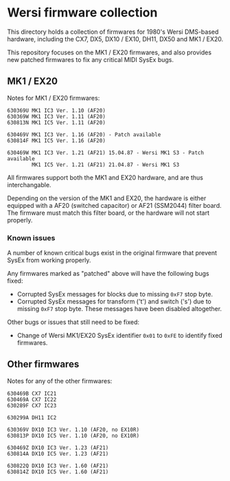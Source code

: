 # Wersi firmware collection

This directory holds a collection of firmwares for 1980's Wersi DMS-based hardware, including the CX7, DX5, DX10 / EX10, DH11, DX50 and MK1 / EX20.

This repository focuses on the MK1 / EX20 firmwares, and also provides new patched firmwares to fix any critical MIDI SysEx bugs.

## MK1 / EX20

Notes for MK1 / EX20 firmwares:

    630369U MK1 IC3 Ver. 1.10 (AF20)
    630369W MK1 IC3 Ver. 1.11 (AF20)
    630813N MK1 IC5 Ver. 1.11 (AF20)
    
    630469V	MK1	IC3 Ver. 1.16 (AF20) - Patch available
    630814F	MK1	IC5 Ver. 1.16 (AF20)
    
    630469W	MK1	IC3 Ver. 1.21 (AF21) 15.04.87 - Wersi MK1 S3 - Patch available
            MK1	IC5 Ver. 1.21 (AF21) 21.04.87 - Wersi MK1 S3

All firmwares support both the MK1 and EX20 hardware, and are thus interchangable.

Depending on the version of the MK1 and EX20, the hardware is either equipped with a AF20 (switched capacitor) or AF21 (SSM2044) filter board. The firmware must match this filter board, or the hardware will not start properly.

### Known issues

A number of known critical bugs exist in the original firmware that prevent SysEx from working properly.

Any firmwares marked as "patched" above will have the following bugs fixed:

* Corrupted SysEx messages for blocks due to missing `0xF7` stop byte.
* Corrupted SysEx messages for transform ('t') and switch ('s') due to missing `0xF7` stop byte. These messages have been disabled altogether.

Other bugs or issues that still need to be fixed:

* Change of Wersi MK1/EX20 SysEx identifier `0x01` to `0xFE` to identify fixed firmwares. 

## Other firmwares

Notes for any of the other firmwares:

    630469B	CX7	IC21
    630469A	CX7	IC22
    630289F	CX7	IC23
    
    630299A	DH11 IC2
    
    630369V	DX10 IC3 Ver. 1.10 (AF20, no EX10R)
    630813P	DX10 IC5 Ver. 1.10 (AF20, no EX10R)
    
    630469Z	DX10 IC3 Ver. 1.23 (AF21)
    630814A	DX10 IC5 Ver. 1.23 (AF21)
    
    630822Q	DX10 IC3 Ver. 1.60 (AF21)
    630814Z	DX10 IC5 Ver. 1.60 (AF21)
